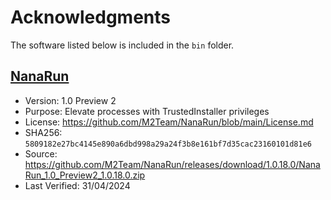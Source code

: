 # Acknowledgments

The software listed below is included in the ``bin`` folder.

## [NanaRun](https://github.com/M2Team/NanaRun)

- Version: 1.0 Preview 2
- Purpose: Elevate processes with TrustedInstaller privileges
- License: <https://github.com/M2Team/NanaRun/blob/main/License.md>
- SHA256: ``5809182e27bc4145e890a6dbd998a29a24f3b8e161bf7d35cac23160101d81e6``
- Source: <https://github.com/M2Team/NanaRun/releases/download/1.0.18.0/NanaRun_1.0_Preview2_1.0.18.0.zip>
- Last Verified: 31/04/2024
